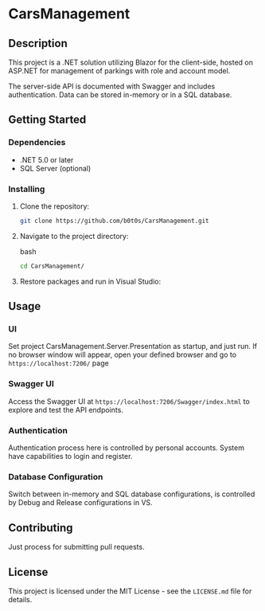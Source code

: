 # CarsManagement

## Description

This project is a .NET solution utilizing Blazor for the client-side, hosted on ASP.NET for management of parkings with role and account model.

The server-side API is documented with Swagger and includes authentication. Data can be stored in-memory or in a SQL database.

## Getting Started

### Dependencies

- .NET 5.0 or later
- SQL Server (optional)

### Installing

1. Clone the repository:
   ```bash
   git clone https://github.com/b0t0s/CarsManagement.git
    ```

2.  Navigate to the project directory:
    
    bash
    
    ```bash
    cd CarsManagement/
    ```
    
3.  Restore packages and run in Visual Studio:
    
Usage
-----

### UI

Set project CarsManagement.Server.Presentation as startup, and just run.
If no browser window will appear, open your defined browser and go to `https://localhost:7206/` page

### Swagger UI

Access the Swagger UI at `https://localhost:7206/Swagger/index.html` to explore and test the API endpoints.

### Authentication

Authentication process here is controlled by personal accounts. 
System have capabilities to login and register.

### Database Configuration

Switch between in-memory and SQL database configurations, is controlled by Debug and Release configurations in VS.

Contributing
------------

Just process for submitting pull requests.

License
-------

This project is licensed under the MIT License - see the `LICENSE.md` file for details.
